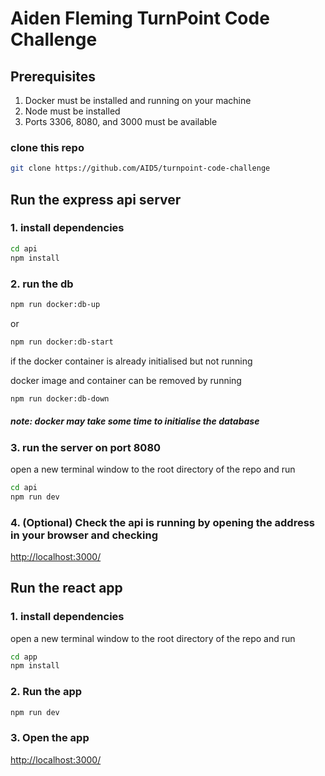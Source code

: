 # Aiden Fleming TurnPoint Code Challenge

## Prerequisites

1. Docker must be installed and running on your machine
2. Node must be installed
3. Ports 3306, 8080, and 3000 must be available

### clone this repo

```bash
git clone https://github.com/AID5/turnpoint-code-challenge
```

## Run the express api server

### 1. install dependencies

```bash
cd api
npm install
```

### 2. run the db

```bash
npm run docker:db-up
```

or

```bash
npm run docker:db-start
```

if the docker container is already initialised but not running


docker image and container can be removed by running

```bash
npm run docker:db-down
```

##### note: docker may take some time to initialise the database

### 3. run the server on port 8080

open a new terminal window to the root directory of the repo and run

```bash
cd api
npm run dev
```

### 4. (Optional) Check the api is running by opening the address in your browser and checking

<http://localhost:3000/>

## Run the react app

### 1. install dependencies

open a new terminal window to the root directory of the repo and run

```bash
cd app
npm install
```

### 2. Run the app

```bash
npm run dev
```

### 3. Open the app

<http://localhost:3000/>
